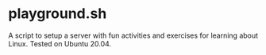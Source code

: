 # playground.sh
A script to setup a server with fun activities and exercises for learning about Linux.
Tested on Ubuntu 20.04.
